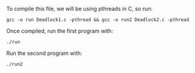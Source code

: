 To compile this file, we will be using pthreads in C, so run:
```
gcc -o run Deadlock1.c -pthread && gcc -o run2 Deadlock2.c -pthread
```

Once compiled, run the first program with:
```
./run
```

Run the second program with:
```
./run2
```

